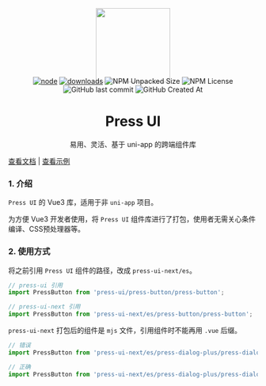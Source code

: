 
<!-- 复制到 docs 下的时候，去掉“查看文档”和“查看示例” -->
<div align="center">
  <a href="https://github.com/novlan1/press-ui">
    <img width="150" src="https://mike-1255355338.cos.ap-guangzhou.myqcloud.com/press%2Fimg%2Fpress-ui-avatar-transparent.png" style="margin-bottom: -25px;">
  </a>

  <br>

  [![node][node]][node-url]
  [![downloads][downloads]][downloads-url]
  ![NPM Unpacked Size](https://img.shields.io/npm/unpacked-size/press-ui)
  ![NPM License](https://img.shields.io/npm/l/press-ui)
  ![GitHub last commit](https://img.shields.io/github/last-commit/novlan1/press-ui)
  ![GitHub Created At](https://img.shields.io/github/created-at/novlan1/press-ui)

  <h1>Press UI</h1>
  <p>
    易用、灵活、基于 uni-app 的跨端组件库
  </p>
</div>

[查看文档](https://novlan1.github.io/press-ui/) | [查看示例](https://novlan1.github.io/press-ui/h5/)

### 1. 介绍

`Press UI` 的 Vue3 库，适用于非 `uni-app` 项目。

为方便 Vue3 开发者使用，将 `Press UI` 组件库进行了打包，使用者无需关心条件编译、CSS预处理器等。

### 2. 使用方式

将之前引用 `Press UI` 组件的路径，改成 `press-ui-next/es`。

```js
// press-ui 引用
import PressButton from 'press-ui/press-button/press-button';

// press-ui-next 引用
import PressButton from 'press-ui-next/es/press-button/press-button';
```

`press-ui-next` 打包后的组件是 `mjs` 文件，引用组件时不能再用 `.vue` 后缀。

```ts
// 错误
import PressButton from 'press-ui-next/es/press-dialog-plus/press-dialog-plus.vue';

// 正确
import PressButton from 'press-ui-next/es/press-dialog-plus/press-dialog-plus';
```

[node]: https://img.shields.io/node/v/press-ui
[node-url]: https://nodejs.org
[downloads]: https://img.shields.io/npm/dm/press-ui
[downloads-url]: https://npmcharts.com/compare/press-ui?minimal=true
